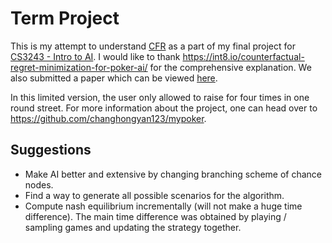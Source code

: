 # Term Project
This is my attempt to understand [CFR](https://poker.cs.ualberta.ca/publications/NIPS07-cfr.pdf) as a part of my final project for [CS3243 - Intro to AI](https://nusmods.com/modules/CS3243/introduction-to-artificial-intelligence). I would like to thank <https://int8.io/counterfactual-regret-minimization-for-poker-ai/> for the comprehensive explanation. We also submitted a paper which can be viewed [here](https://drive.google.com/file/d/1eCeKdnj8r-INb47XbWHXWMWZC7cfyHXi/view?usp=sharing).

In this limited version, the user only allowed to raise for four times in one round street. For more information about the project, one can head over to <https://github.com/changhongyan123/mypoker>.  

## Suggestions

- Make AI better and extensive by changing branching scheme of chance nodes.
- Find a way to generate all possible scenarios for the algorithm.
- Compute nash equilibrium incrementally (will not make a huge time difference). The main time difference was obtained by playing / sampling games and updating the strategy together.
